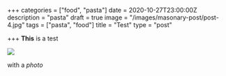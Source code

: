 +++
categories = ["food", "pasta"]
date = 2020-10-27T23:00:00Z
description = "pasta"
draft = true
image = "/images/masonary-post/post-4.jpg"
tags = ["pasta", "food"]
title = "Test"
type = "post"

+++
**This** is a test

![](/images/masonary-post/post-12.jpg) 

with a _photo_